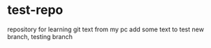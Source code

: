 # test-repo
repository for learning git
text from my pc
add some text to test new branch, testing branch